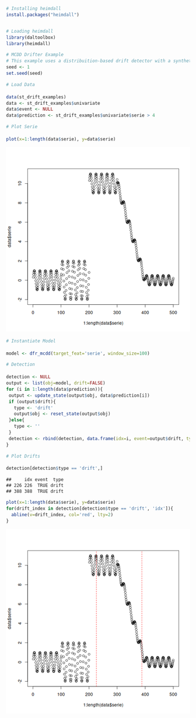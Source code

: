 
``` r
# Installing heimdall
install.packages("heimdall")
```

```

```


``` r
# Loading heimdall
library(daltoolbox)
library(heimdall) 
```


``` r
# MCDD Drifter Example
# This example uses a distribuition-based drift detector with a synthetic variable.
seed <- 1
set.seed(seed)
```



``` r
# Load Data

data(st_drift_examples)
data <- st_drift_examples$univariate
data$event <- NULL
data$prediction <- st_drift_examples$univariate$serie > 4
```


``` r
# Plot Serie

plot(x=1:length(data$serie), y=data$serie)
```

![plot of chunk unnamed-chunk-5](fig/dfr_mcdd/unnamed-chunk-5-1.png)


``` r
# Instantiate Model

model <- dfr_mcdd(target_feat='serie', window_size=100)
```


``` r
# Detection

detection <- NULL
output <- list(obj=model, drift=FALSE)
for (i in 1:length(data$prediction)){
 output <- update_state(output$obj, data$prediction[i])
 if (output$drift){
   type <- 'drift'
   output$obj <- reset_state(output$obj)
 }else{
   type <- ''
 }
 detection <- rbind(detection, data.frame(idx=i, event=output$drift, type=type))
}
```


``` r
# Plot Drifts

detection[detection$type == 'drift',]
```

```
##     idx event  type
## 226 226  TRUE drift
## 388 388  TRUE drift
```


``` r
plot(x=1:length(data$serie), y=data$serie)
for(drift_index in detection[detection$type == 'drift', 'idx']){
  abline(v=drift_index, col='red', lty=2)
}
```

![plot of chunk unnamed-chunk-9](fig/dfr_mcdd/unnamed-chunk-9-1.png)
